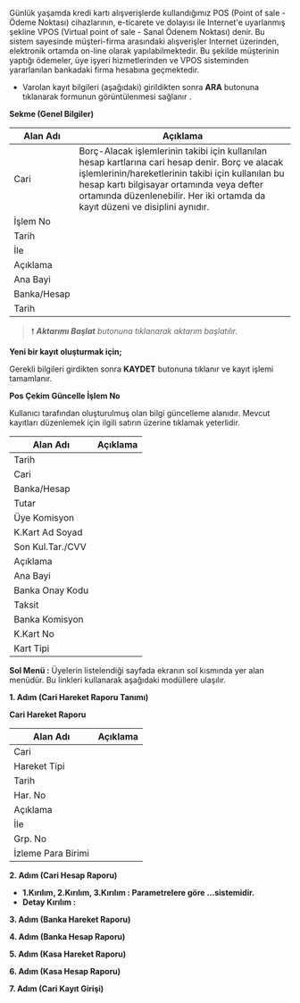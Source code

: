 Günlük yaşamda kredi kartı alışverişlerde kullandığımız POS (Point of sale - Ödeme Noktası) cihazlarının, e-ticarete ve dolayısı ile Internet'e uyarlanmış şekline VPOS (Virtual point of sale - Sanal Ödenem Noktası) denir. Bu sistem sayesinde müşteri-firma arasındaki alışverişler Internet üzerinden, elektronik ortamda on-line olarak yapılabilmektedir. Bu şekilde müşterinin yaptığı ödemeler, üye işyeri hizmetlerinden ve VPOS sisteminden yararlanılan bankadaki firma hesabına geçmektedir.

- Varolan kayıt bilgileri (aşağıdaki) girildikten sonra **ARA** butonuna tıklanarak formunun görüntülenmesi sağlanır .  

**Sekme (Genel Bilgiler)**

|Alan Adı|Açıklama|
|--|--|
|Cari|Borç-Alacak işlemlerinin takibi için kullanılan hesap kartlarına cari hesap denir. Borç ve alacak işlemlerinin/hareketlerinin takibi için kullanılan bu hesap kartı bilgisayar ortamında veya defter ortamında düzenlenebilir. Her iki ortamda da kayıt düzeni ve disiplini aynıdır.|
|İşlem No||
|Tarih||
|İle||
|Açıklama||
|Ana Bayi||
|Banka/Hesap||
|Tarih||

>❗️ _**Aktarımı Başlat** butonuna tıklanarak aktarım başlatılır._

**Yeni bir kayıt oluşturmak için;**

Gerekli bilgileri girdikten sonra **KAYDET** butonuna tıklanır ve kayıt işlemi tamamlanır.

**Pos Çekim Güncelle İşlem No**

Kullanıcı tarafından oluşturulmuş olan bilgi güncelleme alanıdır. Mevcut kayıtları düzenlemek için ilgili satırın üzerine tıklamak yeterlidir.


|Alan Adı|Açıklama|
|--|--|
|Tarih||
|Cari||
|Banka/Hesap||
|Tutar||
|Üye Komisyon||
|K.Kart Ad Soyad||
|Son Kul.Tar./CVV||
|Açıklama||
|Ana Bayi||
|Banka Onay Kodu||
|Taksit||
|Banka Komisyon	||
|K.Kart No||
|Kart Tipi||

**Sol Menü :** Üyelerin listelendiği sayfada ekranın sol kısmında yer alan menüdür. Bu linkleri kullanarak aşağıdaki modüllere ulaşılır.

**1. Adım (Cari Hareket Raporu Tanımı)**

**Cari Hareket Raporu**

|Alan Adı|Açıklama|
|--|--|
|Cari||
|Hareket Tipi||
|Tarih||
|Har. No||
|Açıklama||
|İle||
|Grp. No||
|İzleme Para Birimi||

**2. Adım (Cari Hesap Raporu)**

 

- **1.Kırılım, 2.Kırılım, 3.Kırılım : Parametrelere göre ...sistemidir.**
- **Detay Kırılım :**
 

 

**3. Adım (Banka Hareket Raporu)**

**4. Adım (Banka Hesap Raporu)**

**5. Adım (Kasa  Hareket Raporu)**

**6. Adım (Kasa Hesap Raporu)**

**7. Adım (Cari Kayıt Girişi)**